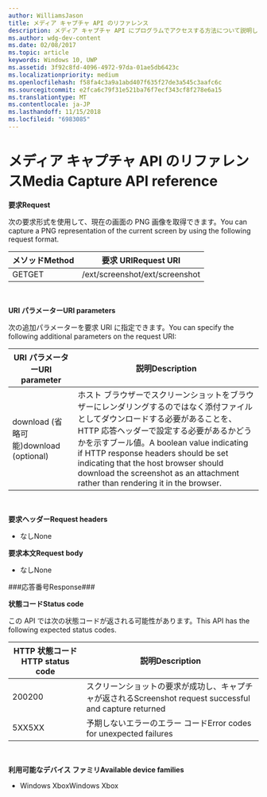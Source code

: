 ```yaml
---
author: WilliamsJason
title: メディア キャプチャ API のリファレンス
description: メディア キャプチャ API にプログラムでアクセスする方法について説明します。
ms.author: wdg-dev-content
ms.date: 02/08/2017
ms.topic: article
keywords: Windows 10, UWP
ms.assetid: 3f92c8fd-4096-4972-97da-01ae5db6423c
ms.localizationpriority: medium
ms.openlocfilehash: f58fa4c3a9a1abd407f635f27de3a545c3aafc6c
ms.sourcegitcommit: e2fca6c79f31e521ba76f7ecf343cf8f278e6a15
ms.translationtype: MT
ms.contentlocale: ja-JP
ms.lasthandoff: 11/15/2018
ms.locfileid: "6983085"
---
```

# <a name="media-capture-api-reference"></a><span data-ttu-id="9a954-104">メディア キャプチャ API のリファレンス</span><span class="sxs-lookup"><span data-stu-id="9a954-104">Media Capture API reference</span></span> #

**<span data-ttu-id="9a954-105">要求</span><span class="sxs-lookup"><span data-stu-id="9a954-105">Request</span></span>**

<span data-ttu-id="9a954-106">次の要求形式を使用して、現在の画面の PNG 画像を取得できます。</span><span class="sxs-lookup"><span data-stu-id="9a954-106">You can capture a PNG representation of the current screen by using the following request format.</span></span>

| <span data-ttu-id="9a954-107">メソッド</span><span class="sxs-lookup"><span data-stu-id="9a954-107">Method</span></span>        | <span data-ttu-id="9a954-108">要求 URI</span><span class="sxs-lookup"><span data-stu-id="9a954-108">Request URI</span></span>     | 
| ------------- |-----------------|
| <span data-ttu-id="9a954-109">GET</span><span class="sxs-lookup"><span data-stu-id="9a954-109">GET</span></span>           | <span data-ttu-id="9a954-110">/ext/screenshot</span><span class="sxs-lookup"><span data-stu-id="9a954-110">/ext/screenshot</span></span> |
<br>

**<span data-ttu-id="9a954-111">URI パラメーター</span><span class="sxs-lookup"><span data-stu-id="9a954-111">URI parameters</span></span>**

<span data-ttu-id="9a954-112">次の追加パラメーターを要求 URI に指定できます。</span><span class="sxs-lookup"><span data-stu-id="9a954-112">You can specify the following additional parameters on the request URI:</span></span>


| <span data-ttu-id="9a954-113">URI パラメーター</span><span class="sxs-lookup"><span data-stu-id="9a954-113">URI parameter</span></span>      | <span data-ttu-id="9a954-114">説明</span><span class="sxs-lookup"><span data-stu-id="9a954-114">Description</span></span>     | 
| ------------------ |-----------------|
| <span data-ttu-id="9a954-115">download (省略可能)</span><span class="sxs-lookup"><span data-stu-id="9a954-115">download (optional)</span></span>| <span data-ttu-id="9a954-116">ホスト ブラウザーでスクリーンショットをブラウザーにレンダリングするのではなく添付ファイルとしてダウンロードする必要があることを、HTTP 応答ヘッダーで設定する必要があるかどうかを示すブール値。</span><span class="sxs-lookup"><span data-stu-id="9a954-116">A boolean value indicating if HTTP response headers should be set indicating that the host browser should download the screenshot as an attachment rather than rendering it in the browser.</span></span>  |
<br>

**<span data-ttu-id="9a954-117">要求ヘッダー</span><span class="sxs-lookup"><span data-stu-id="9a954-117">Request headers</span></span>**

* <span data-ttu-id="9a954-118">なし</span><span class="sxs-lookup"><span data-stu-id="9a954-118">None</span></span>

**<span data-ttu-id="9a954-119">要求本文</span><span class="sxs-lookup"><span data-stu-id="9a954-119">Request body</span></span>**

* <span data-ttu-id="9a954-120">なし</span><span class="sxs-lookup"><span data-stu-id="9a954-120">None</span></span>

###<a name="response"></a><span data-ttu-id="9a954-121">応答番号</span><span class="sxs-lookup"><span data-stu-id="9a954-121">Response###</span></span>

**<span data-ttu-id="9a954-122">状態コード</span><span class="sxs-lookup"><span data-stu-id="9a954-122">Status code</span></span>**

<span data-ttu-id="9a954-123">この API では次の状態コードが返される可能性があります。</span><span class="sxs-lookup"><span data-stu-id="9a954-123">This API has the following expected status codes.</span></span>

| <span data-ttu-id="9a954-124">HTTP 状態コード</span><span class="sxs-lookup"><span data-stu-id="9a954-124">HTTP status code</span></span>   | <span data-ttu-id="9a954-125">説明</span><span class="sxs-lookup"><span data-stu-id="9a954-125">Description</span></span>     | 
| ------------------ |-----------------|
| <span data-ttu-id="9a954-126">200</span><span class="sxs-lookup"><span data-stu-id="9a954-126">200</span></span>                | <span data-ttu-id="9a954-127">スクリーンショットの要求が成功し、キャプチャが返される</span><span class="sxs-lookup"><span data-stu-id="9a954-127">Screenshot request successful and capture returned</span></span> |
| <span data-ttu-id="9a954-128">5XX</span><span class="sxs-lookup"><span data-stu-id="9a954-128">5XX</span></span>                | <span data-ttu-id="9a954-129">予期しないエラーのエラー コード</span><span class="sxs-lookup"><span data-stu-id="9a954-129">Error codes for unexpected failures</span></span> |
<br>

**<span data-ttu-id="9a954-130">利用可能なデバイス ファミリ</span><span class="sxs-lookup"><span data-stu-id="9a954-130">Available device families</span></span>**

* <span data-ttu-id="9a954-131">Windows Xbox</span><span class="sxs-lookup"><span data-stu-id="9a954-131">Windows Xbox</span></span>

